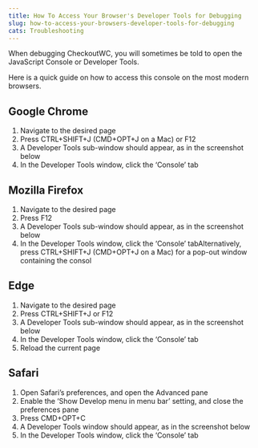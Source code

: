```yaml
---
title: How To Access Your Browser's Developer Tools for Debugging
slug: how-to-access-your-browsers-developer-tools-for-debugging
cats: Troubleshooting
---
```


<p>When debugging CheckoutWC, you will sometimes be told to open the JavaScript Console or Developer Tools.</p>
<p>Here is a quick guide on how to access this console on the most modern browsers.</p>
<h2>Google Chrome</h2>
<ol>
<li>Navigate to the desired page</li>
<li>Press CTRL+SHIFT+J (CMD+OPT+J on a Mac) or F12</li>
<li>A Developer Tools sub-window should appear, as in the screenshot below</li>
<li>In the Developer Tools window, click the ‘Console’ tab</li>
</ol>
<h2>Mozilla Firefox</h2>
<ol>
<li>Navigate to the desired page</li>
<li>Press F12</li>
<li>A Developer Tools sub-window should appear, as in the screenshot below</li>
<li>In the Developer Tools window, click the ‘Console’ tabAlternatively, press CTRL+SHIFT+J (CMD+OPT+J on a Mac) for a pop-out window containing the consol</li>
</ol>
<h2>Edge</h2>
<ol>
<li>Navigate to the desired page</li>
<li>Press CTRL+SHIFT+J or F12</li>
<li>A Developer Tools sub-window should appear, as in the screenshot below</li>
<li>In the Developer Tools window, click the ‘Console’ tab</li>
<li>Reload the current page</li>
</ol>
<h2>Safari</h2>
<ol>
<li>Open Safari’s preferences, and open the Advanced pane</li>
<li>Enable the ‘Show Develop menu in menu bar’ setting, and close the preferences pane</li>
<li>Press CMD+OPT+C</li>
<li>A Developer Tools window should appear, as in the screenshot below</li>
<li>In the Developer Tools window, click the ‘Console’ tab</li>
</ol>
